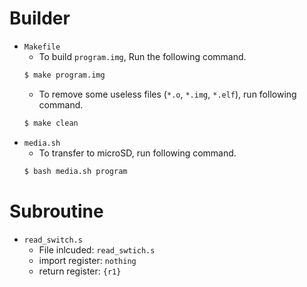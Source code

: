 # Builder
- `Makefile`
	- To build `program.img`, Run the following command.
	```Bash
	$ make program.img
	```
	- To remove some useless files (`*.o`, `*.img`, `*.elf`), run following command.
	```Bash
	$ make clean
	```
- `media.sh`
	- To transfer to microSD, run following command.
	```Bash
	$ bash media.sh program
	```

# Subroutine
- `read_switch.s`
	- File inlcuded: `read_swtich.s`
	- import register: `nothing`
	- return register: `{r1}`

